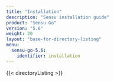 ```yaml
---
title: "Installation"
description: "Sensu installation guide"
product: "Sensu Go"
version: "5.6"
weight: 20
layout: "base-for-directory-listing"
menu:
  sensu-go-5.6:
    identifier: installation
---
```


{{< directoryListing >}}
